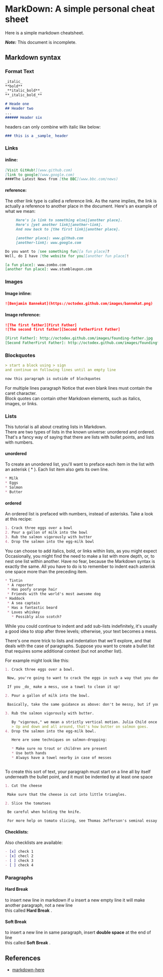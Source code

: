 # MarkDown: A simple personal cheat sheet

Here is a simple markdown cheatsheet.

_**Note:**_ This document is incomplete.

## Markdown syntax 

### Format Text

``` markdown
_italic_
**bold**
_**italic_bold**_
**_italic_bold_**

# Heade one
## Header two 
...
###### Header six
```

headers can only combine with italic like below:

``` markdown
### this is a _sample_ header
```

### Links

#### inline:

``` markdown
[Visit GitHub!](www.github.com)
[link to google](www.google.com)
####The Latest News from [the BBC](www.bbc.com/news)
```
#### reference:

The other link type is called a reference link. As the name implies, the link
is actually a reference to another place in the document. Here's an example of
what we mean:

``` markdown
     Here's [a link to something else][another place].
     Here's [yet another link][another-link].
     And now back to [the first link][another place].

     [another place]: www.github.com
     [another-link]: www.google.com

Do you want to [see something fun][a fun place]?
Well, do I have [the website for you][another fun place]!

[a fun place]: www.zombo.com
[another fun place]: www.stumbleupon.com
```
### Images

#### Image inline:
``` markdown
![Benjamin Bannekat](https://octodex.github.com/images/bannekat.png)
```

#### Image reference:
``` markdown
![The first father][First Father]
![The second first father][Second FatherFirst Father]

[First Father]: http://octodex.github.com/images/founding-father.jpg
[Second FatherFirst Father]: http://octodex.github.com/images/foundingfather_v2.png
```

### Blockquotes
``` markdown
> start a block using > sign 
and continue on following lines until an empty line

now this paragraph is outside of blockquotes
```

For multiple lines paragraph Notice that even blank lines must contain the
caret character.  
Block quotes can contain other Markdown elements, such as italics, images, or links.

### Lists

This tutorial is all about creating lists in Markdown.  
There are two types of lists in the known universe: unordered and ordered.  
That's a fancy way of saying that there are lists with bullet points, and lists
with numbers.


#### unordered
To create an unordered list, you'll want to preface each item in the list with
an asterisk ( * ). Each list item also gets its own line.  

``` markdown
* Milk
* Eggs
* Salmon
* Butter
```

#### ordered
An ordered list is prefaced with numbers, instead of asterisks. Take a look at
this recipe:  

``` markdown
1. Crack three eggs over a bowl
2. Pour a gallon of milk into the bowl
3. Rub the salmon vigorously with butter
4. Drop the salmon into the egg-milk bowl
```

You can choose to add italics, bold, or links within lists, as you might expect
Occasionally, you might find the need to make a list with more depth, or, to
nest one list within another. Have no fear, because the Markdown syntax is
exactly the same. All you have to do is to remember to indent each asterisk one
space more than the preceding item.

``` markdown
* Tintin
 * A reporter
 * Has poofy orange hair
 * Friends with the world's most awesome dog
* Haddock
 * A sea captain
 * Has a fantastic beard
 * Loves whiskey
   * Possibly also scotch?
```

While you could continue to indent and add sub-lists indefinitely, it's usually
a good idea to stop after three levels; otherwise, your text becomes a mess.

There's one more trick to lists and indentation that we'll explore, and that
deals with the case of paragraphs. Suppose you want to create a bullet list
that requires some additional context (but not another list).  

For example might look like this:

``` markdown
1. Crack three eggs over a bowl.

 Now, you're going to want to crack the eggs in such a way that you don't make a mess.

 If you _do_ make a mess, use a towel to clean it up!

2. Pour a gallon of milk into the bowl.

 Basically, take the same guidance as above: don't be messy, but if you are, clean it up!

3. Rub the salmon vigorously with butter.

   By "vigorous," we mean a strictly vertical motion. Julia Child once quipped:
   > Up and down and all around, that's how butter on salmon goes.
4. Drop the salmon into the egg-milk bowl.

   Here are some techniques on salmon-dropping:

   * Make sure no trout or children are present
   * Use both hands
   * Always have a towel nearby in case of messes
  
```

To create this sort of text, your paragraph must start on a line all by itself
underneath the bullet point, and it must be indented by at least one space

``` markdown
1. Cut the cheese

 Make sure that the cheese is cut into little triangles.

2. Slice the tomatoes

 Be careful when holding the knife.

 For more help on tomato slicing, see Thomas Jefferson's seminal essay _Tom Ate Those_.
```
#### Checklists:

Also checklists are available:

``` markdown
- [x] check 1
- [x] checl 2
- [ ] check 3
- [ ] check 4
```

### Paragraphs

#### Hard Break
to insert new line in markdown 
if u insert a new empty line it will make another paragraph, not a new line  
this called **Hard Break** .

#### Soft Break
to insert a new line in same paragraph, insert **double space** at the end of line  
this called **Soft Break** .

## References

* [markdown-here](https://github.com/adam-p/markdown-here/wiki/Markdown-Cheatsheet)

